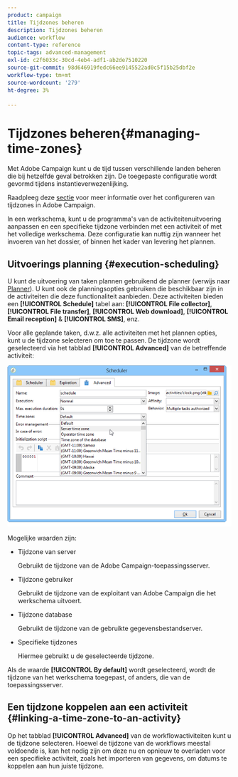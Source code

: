 ```yaml
---
product: campaign
title: Tijdzones beheren
description: Tijdzones beheren
audience: workflow
content-type: reference
topic-tags: advanced-management
exl-id: c2f6033c-30cd-4eb4-adf1-ab2de7510220
source-git-commit: 98d646919fedc66ee9145522ad0c5f15b25dbf2e
workflow-type: tm+mt
source-wordcount: '279'
ht-degree: 3%

---
```


# Tijdzones beheren{#managing-time-zones}

Met Adobe Campaign kunt u de tijd tussen verschillende landen beheren die bij hetzelfde geval betrokken zijn. De toegepaste configuratie wordt gevormd tijdens instantieverwezenlijking.

Raadpleeg deze [sectie](../../installation/using/time-zone-management.md) voor meer informatie over het configureren van tijdzones in Adobe Campaign.

In een werkschema, kunt u de programma&#39;s van de activiteitenuitvoering aanpassen en een specifieke tijdzone verbinden met een activiteit of met het volledige werkschema. Deze configuratie kan nuttig zijn wanneer het invoeren van het dossier, of binnen het kader van levering het plannen.

## Uitvoerings planning {#execution-scheduling}

U kunt de uitvoering van taken plannen gebruikend de planner (verwijs naar [Planner](../../workflow/using/scheduler.md)). U kunt ook de planningsopties gebruiken die beschikbaar zijn in de activiteiten die deze functionaliteit aanbieden. Deze activiteiten bieden een **[!UICONTROL Schedule]** tabel aan: **[!UICONTROL File collector]**, **[!UICONTROL File transfer]**, **[!UICONTROL Web download]**, **[!UICONTROL Email reception]** &amp; **[!UICONTROL SMS]**, enz.

Voor alle geplande taken, d.w.z. alle activiteiten met het plannen opties, kunt u de tijdzone selecteren om toe te passen. De tijdzone wordt geselecteerd via het tabblad **[!UICONTROL Advanced]** van de betreffende activiteit:

![](assets/wf-timezone-in-a-box.png)

Mogelijke waarden zijn:

* Tijdzone van server

   Gebruikt de tijdzone van de Adobe Campaign-toepassingsserver.

* Tijdzone gebruiker

   Gebruikt de tijdzone van de exploitant van Adobe Campaign die het werkschema uitvoert.

* Tijdzone database

   Gebruikt de tijdzone van de gebruikte gegevensbestandserver.

* Specifieke tijdzones

   Hiermee gebruikt u de geselecteerde tijdzone.

Als de waarde **[!UICONTROL By default]** wordt geselecteerd, wordt de tijdzone van het werkschema toegepast, of anders, die van de toepassingsserver.

## Een tijdzone koppelen aan een activiteit {#linking-a-time-zone-to-an-activity}

Op het tabblad **[!UICONTROL Advanced]** van de workflowactiviteiten kunt u de tijdzone selecteren. Hoewel de tijdzone van de workflows meestal voldoende is, kan het nodig zijn om deze nu en opnieuw te overladen voor een specifieke activiteit, zoals het importeren van gegevens, om datums te koppelen aan hun juiste tijdzone.
